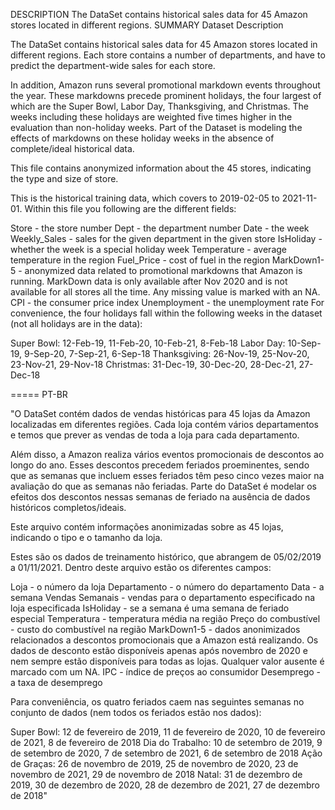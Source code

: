 DESCRIPTION
The DataSet contains historical sales data for 45 Amazon stores located in different regions.
SUMMARY
Dataset Description

The DataSet contains historical sales data for 45 Amazon stores located in different regions. Each store contains a number of departments, and have to predict the department-wide sales for each store.

In addition, Amazon runs several promotional markdown events throughout the year. These markdowns precede prominent holidays, the four largest of which are the Super Bowl, Labor Day, Thanksgiving, and Christmas. The weeks including these holidays are weighted five times higher in the evaluation than non-holiday weeks. Part of the Dataset is modeling the effects of markdowns on these holiday weeks in the absence of complete/ideal historical data.

This file contains anonymized information about the 45 stores, indicating the type and size of store.

This is the historical training data, which covers to 2019-02-05 to 2021-11-01. Within this file you following are the different fields:

Store - the store number
Dept - the department number
Date - the week
Weekly_Sales - sales for the given department in the given store IsHoliday - whether the week is a special holiday week Temperature - average temperature in the region Fuel_Price - cost of fuel in the region
MarkDown1-5 - anonymized data related to promotional markdowns that Amazon is running. MarkDown data is only available after Nov 2020 and is not available for all stores all the time. Any missing value is marked with an NA.
CPI - the consumer price index
Unemployment - the unemployment rate
For convenience, the four holidays fall within the following weeks in the dataset (not all holidays are in the data):

Super Bowl: 12-Feb-19, 11-Feb-20, 10-Feb-21, 8-Feb-18
Labor Day: 10-Sep-19, 9-Sep-20, 7-Sep-21, 6-Sep-18
Thanksgiving: 26-Nov-19, 25-Nov-20, 23-Nov-21, 29-Nov-18
Christmas: 31-Dec-19, 30-Dec-20, 28-Dec-21, 27-Dec-18



===== PT-BR

"O DataSet contém dados de vendas históricas para 45 lojas da Amazon localizadas em diferentes regiões. Cada loja contém vários departamentos e temos que prever as vendas de toda a loja para cada departamento.

Além disso, a Amazon realiza vários eventos promocionais de descontos ao longo do ano. Esses descontos precedem feriados proeminentes, sendo que as semanas que incluem esses feriados têm peso cinco vezes maior na avaliação do que as semanas não feriadas. Parte do DataSet é modelar os efeitos dos descontos nessas semanas de feriado na ausência de dados históricos completos/ideais.

Este arquivo contém informações anonimizadas sobre as 45 lojas, indicando o tipo e o tamanho da loja.

Estes são os dados de treinamento histórico, que abrangem de 05/02/2019 a 01/11/2021. Dentro deste arquivo estão os diferentes campos:

Loja - o número da loja
Departamento - o número do departamento
Data - a semana
Vendas Semanais - vendas para o departamento especificado na loja especificada
IsHoliday - se a semana é uma semana de feriado especial
Temperatura - temperatura média na região
Preço do combustível - custo do combustível na região
MarkDown1-5 - dados anonimizados relacionados a descontos promocionais que a Amazon está realizando. Os dados de desconto estão disponíveis apenas após novembro de 2020 e nem sempre estão disponíveis para todas as lojas. Qualquer valor ausente é marcado com um NA.
IPC - índice de preços ao consumidor
Desemprego - a taxa de desemprego

Para conveniência, os quatro feriados caem nas seguintes semanas no conjunto de dados (nem todos os feriados estão nos dados):

Super Bowl: 12 de fevereiro de 2019, 11 de fevereiro de 2020, 10 de fevereiro de 2021, 8 de fevereiro de 2018
Dia do Trabalho: 10 de setembro de 2019, 9 de setembro de 2020, 7 de setembro de 2021, 6 de setembro de 2018
Ação de Graças: 26 de novembro de 2019, 25 de novembro de 2020, 23 de novembro de 2021, 29 de novembro de 2018
Natal: 31 de dezembro de 2019, 30 de dezembro de 2020, 28 de dezembro de 2021, 27 de dezembro de 2018"
